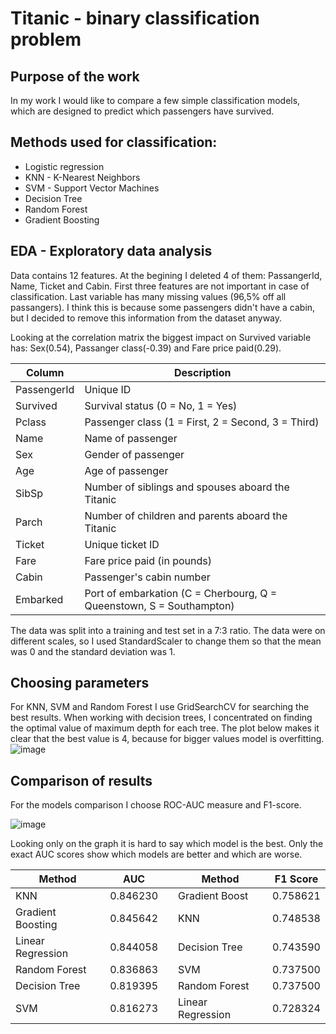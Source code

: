 # Titanic - binary classification problem

## Purpose of the work
In my work I would like to compare a few simple classification models, which are designed to predict which passengers have survived. 

## Methods used for classification:
* Logistic regression
* KNN - K-Nearest Neighbors
* SVM - Support Vector Machines
* Decision Tree
* Random Forest
* Gradient Boosting

## EDA - Exploratory data analysis

Data contains 12 features. At the begining I deleted 4 of them: PassangerId, Name, Ticket and Cabin. First three features are not important in case of classification. 
Last variable has many missing values (96,5% off all passangers). I think this is because some passengers didn't have a cabin, but I decided to remove this information from the dataset anyway.

Looking at the correlation matrix the biggest impact on Survived variable has: Sex(0.54), Passanger class(-0.39) and Fare price paid(0.29).

| Column        | Description                                                                                           |
|---------------|-------------------------------------------------------------------------------------------------------|
| PassengerId   | Unique ID                                                                                             |
| Survived      | Survival status (0 = No, 1 = Yes)                                                                     |
| Pclass        | Passenger class (1 = First, 2 = Second, 3 = Third)                                                    |
| Name          | Name of passenger                                                                                     |
| Sex           | Gender of passenger                                                                                   |
| Age           | Age of passenger                                                                                      |
| SibSp         | Number of siblings and spouses aboard the Titanic                                                     |
| Parch         | Number of children and parents aboard the Titanic                                                     |
| Ticket        | Unique ticket ID                                                                                      |
| Fare          | Fare price paid (in pounds)                                                                           |
| Cabin         | Passenger's cabin number                                                                              |
| Embarked      | Port of embarkation (C = Cherbourg, Q = Queenstown, S = Southampton)                                  |

The data was split into a training and test set in a 7:3 ratio.
The data were on different scales, so I used StandardScaler to change them so that the mean was 0 and the standard deviation was 1.

## Choosing parameters

For KNN, SVM and Random Forest I use GridSearchCV for searching the best results. 
When working with decision trees, I concentrated on finding the optimal value of maximum depth for each tree. The plot below makes it clear that the best value is 4, because for bigger values model is overfitting.
![image](https://github.com/user-attachments/assets/becbe915-894a-4953-9ceb-4330db1ada00)

## Comparison of results

For the models comparison I choose ROC-AUC measure and F1-score.

![image](https://github.com/user-attachments/assets/53f6fae9-8b27-485b-8fa1-32b14812c4cf)

Looking only on the graph it is hard to say which model is the best. Only the exact AUC scores show which models are better and which are worse.

| Method             | AUC      |         | Method            | F1 Score  |
|--------------------|----------|------------------------|-------------------|-----------|
| KNN                | 0.846230 |         | Gradient Boost    | 0.758621  |
| Gradient Boosting  | 0.845642 |         | KNN               | 0.748538  |
| Linear Regression  | 0.844058 |         | Decision Tree     | 0.743590  |
| Random Forest      | 0.836863 |         | SVM               | 0.737500  |
| Decision Tree      | 0.819395 |         | Random Forest     | 0.737500  |
| SVM                | 0.816273 |         | Linear Regression | 0.728324  |

